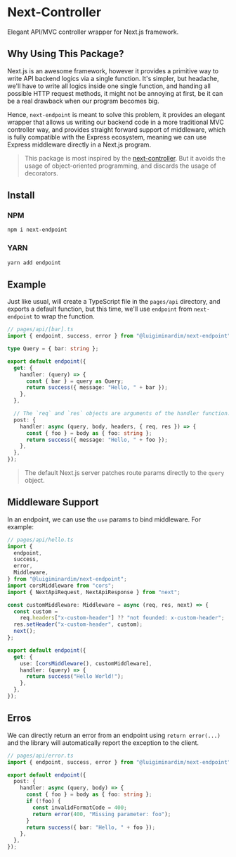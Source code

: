 # Next-Controller

Elegant API/MVC controller wrapper for Next.js framework.

## Why Using This Package?

Next.js is an awesome framework, however it provides a primitive way to write
API backend logics via a single function. It's simpler, but headache, we'll have
to write all logics inside one single function, and handing all possible HTTP
request methods, it might not be annoying at first, be it can be a real
drawback when our program becomes big.

Hence, `next-endpoint` is meant to solve this problem, it provides an elegant
wrapper that allows us writing our backend code in a more traditional MVC
controller way, and provides straight forward support of middleware, which is
fully compatible with the Express ecosystem, meaning we can use Express
middleware directly in a Next.js program.

> This package is most inspired by the
> [next-controller](https://www.npmjs.com/package/next-controller).
> But it avoids the usage of object-oriented programming, and discards the usage of decorators.

## Install

### NPM

```sh
npm i next-endpoint
```

### YARN

```sh
yarn add endpoint
````

## Example

Just like usual, will create a TypeScript file in the `pages/api` directory, and exports a default
function, but this time, we'll use `endpoint` from `next-endpoint` to wrap the function.

```ts
// pages/api/[bar].ts
import { endpoint, success, error } from "@luigiminardim/next-endpoint";

type Query = { bar: string };

export default endpoint({
  get: {
    handler: (query) => {
      const { bar } = query as Query;
      return success({ message: "Hello, " + bar });
    },
  },

  // The `req` and `res` objects are arguments of the handler function.
  post: {
    handler: async (query, body, headers, { req, res }) => {
      const { foo } = body as { foo: string };
      return success({ message: "Hello, " + foo });
    },
  },
});

```

> The default Next.js server patches route params directly to the `query` object.

## Middleware Support

In an endpoint, we can use the `use` params to bind middleware. For example:

```ts
// pages/api/hello.ts
import {
  endpoint,
  success,
  error,
  Middleware,
} from "@luigiminardim/next-endpoint";
import corsMiddleware from "cors";
import { NextApiRequest, NextApiResponse } from "next";

const customMiddleware: Middleware = async (req, res, next) => {
  const custom =
    req.headers["x-custom-header"] ?? "not founded: x-custom-header";
  res.setHeader("x-custom-header", custom);
  next();
};

export default endpoint({
  get: {
    use: [corsMiddleware(), customMiddleware],
    handler: (query) => {
      return success("Hello World!");
    },
  },
});
```

## Erros

We can directly return an error from an endpoint using `return error(...)` and the library will
automatically report the exception to the client.

```ts
// pages/api/error.ts
import { endpoint, success, error } from "@luigiminardim/next-endpoint";

export default endpoint({
  post: {
    handler: async (query, body) => {
      const { foo } = body as { foo: string };
      if (!foo) {
        const invalidFormatCode = 400;
        return error(400, "Missing parameter: foo");
      }
      return success({ bar: "Hello, " + foo });
    },
  },
});

```
